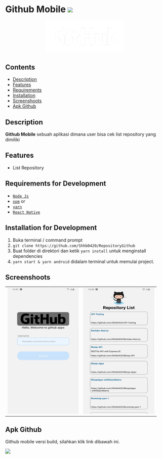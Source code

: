 # Github Mobile <img src="https://img.shields.io/badge/Build%20with-React%20Native-61dbfb?style=popout&logo=react">

<div align="center">
    <img width="250" src="./src/assets/images/GitHub_Logo_White.png">
</div>

## Contents

- [Description](#description)
- [Features](#features)
- [Requirements](#requirements-for-development)
- [Installation](#installation-for-development)
- [Screenshoots](#screenshoots)
- [Apk Github](#apk-github)

## Description

**Github Mobile** sebuah aplikasi dimana user bisa cek list repository yang dimiliki

## Features

- List Repository

## Requirements for Development

- [`Node Js`](https://nodejs.org/en/)
- [`npm`](https://www.npmjs.com/get-npm) or
- [`yarn`](https://classic.yarnpkg.com/en/docs/install/#debian-stable)
- [`React Native`](https://reactnative.dev/)

## Installation for Development

1. Buka terminal / command prompt
2. `git clone https://github.com/Shhb0420/RepositoryGithub`
3. Buat folder di direktori dan ketik `yarn install` untuk menginstall dependencies
4. `yarn start & yarn android` didalam terminal untuk memulai project.

## Screenshoots

<table>
  <tr>
    <td valign="center"><img src="./src/assets/images/Github1.jpg" height="400px" width="225px"></td>
    <td valign="center"><img src="./src/assets/images/Github2.jpg" height="400px" width="225px"></td>
  </tr>
 </table>

## Apk Github

Github mobile versi build, silahkan klik link dibawah ini.

<a href="https://drive.google.com/file/d/1QGRvW4B0TA91W8D0sqpop_XMyA000xZR/view?usp=sharing">
  <img src="https://img.shields.io/badge/Blanja%20Mobile-blue.svg?style=popout&logo=firefox"/>
</a>
